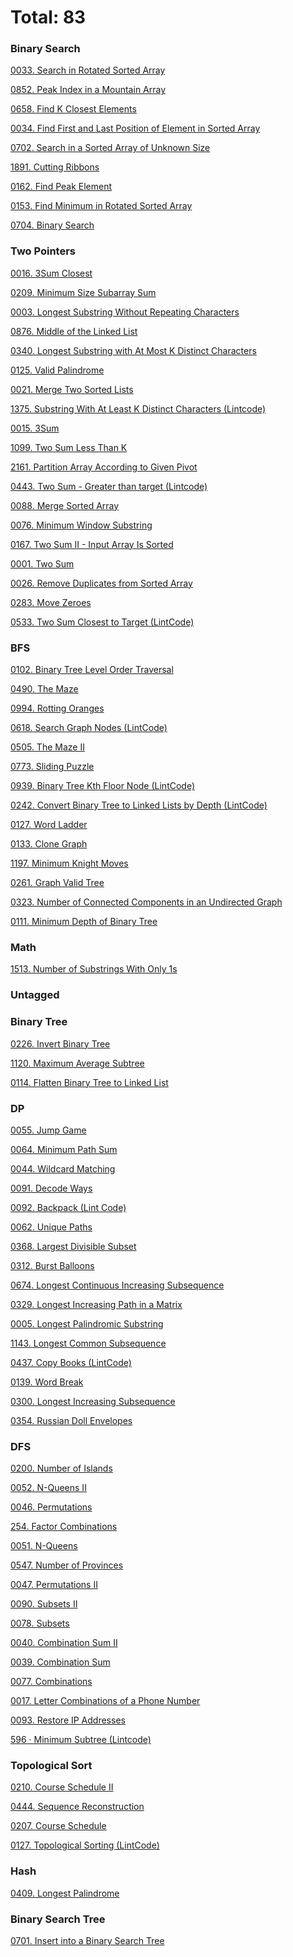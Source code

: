 # Total: 83

### Binary Search

[0033. Search in Rotated Sorted Array](0033.%20Search%20in%20Rotated%20Sorted%20Array)

[0852. Peak Index in a Mountain Array](0852.%20Peak%20Index%20in%20a%20Mountain%20Array)

[0658. Find K Closest Elements](0658.%20Find%20K%20Closest%20Elements)

[0034. Find First and Last Position of Element in Sorted Array](0034.%20Find%20First%20and%20Last%20Position%20of%20Element%20in%20Sorted%20Array)

[0702. Search in a Sorted Array of Unknown Size](0702.%20Search%20in%20a%20Sorted%20Array%20of%20Unknown%20Size)

[1891. Cutting Ribbons](1891.%20Cutting%20Ribbons)

[0162. Find Peak Element](0162.%20Find%20Peak%20Element)

[0153. Find Minimum in Rotated Sorted Array](0153.%20Find%20Minimum%20in%20Rotated%20Sorted%20Array)

[0704. Binary Search](0704.%20Binary%20Search)

### Two Pointers

[0016. 3Sum Closest](0016.%203Sum%20Closest)

[0209. Minimum Size Subarray Sum](0209.%20Minimum%20Size%20Subarray%20Sum)

[0003. Longest Substring Without Repeating Characters](0003.%20Longest%20Substring%20Without%20Repeating%20Characters)

[0876. Middle of the Linked List](0876.%20Middle%20of%20the%20Linked%20List)

[0340. Longest Substring with At Most K Distinct Characters](0340.%20Longest%20Substring%20with%20At%20Most%20K%20Distinct%20Characters)

[0125. Valid Palindrome](0125.%20Valid%20Palindrome)

[0021. Merge Two Sorted Lists](0021.%20Merge%20Two%20Sorted%20Lists)

[1375. Substring With At Least K Distinct Characters (Lintcode)](1375.%20Substring%20With%20At%20Least%20K%20Distinct%20Characters%20(Lintcode))

[0015. 3Sum](0015.%203Sum)

[1099. Two Sum Less Than K](1099.%20Two%20Sum%20Less%20Than%20K)

[2161. Partition Array According to Given Pivot](2161.%20Partition%20Array%20According%20to%20Given%20Pivot)

[0443. Two Sum - Greater than target (Lintcode)](0443.%20Two%20Sum%20-%20Greater%20than%20target%20(Lintcode))

[0088. Merge Sorted Array](0088.%20Merge%20Sorted%20Array)

[0076. Minimum Window Substring](0076.%20Minimum%20Window%20Substring)

[0167. Two Sum II - Input Array Is Sorted](0167.%20Two%20Sum%20II%20-%20Input%20Array%20Is%20Sorted)

[0001. Two Sum](0001.%20Two%20Sum)

[0026. Remove Duplicates from Sorted Array](0026.%20Remove%20Duplicates%20from%20Sorted%20Array)

[0283. Move Zeroes](0283.%20Move%20Zeroes)

[0533. Two Sum Closest to Target (LintCode)](0533.%20Two%20Sum%20Closest%20to%20Target%20(LintCode))

### BFS

[0102. Binary Tree Level Order Traversal](0102.%20Binary%20Tree%20Level%20Order%20Traversal)

[0490. The Maze](0490.%20The%20Maze)

[0994. Rotting Oranges](0994.%20Rotting%20Oranges)

[0618. Search Graph Nodes (LintCode)](0618.%20Search%20Graph%20Nodes%20(LintCode))

[0505. The Maze II](0505.%20The%20Maze%20II)

[0773. Sliding Puzzle](0773.%20Sliding%20Puzzle)

[0939. Binary Tree Kth Floor Node (LintCode)](0939.%20Binary%20Tree%20Kth%20Floor%20Node%20(LintCode))

[0242. Convert Binary Tree to Linked Lists by Depth (LintCode)](0242.%20Convert%20Binary%20Tree%20to%20Linked%20Lists%20by%20Depth%20(LintCode))

[0127. Word Ladder](0127.%20Word%20Ladder)

[0133. Clone Graph](0133.%20Clone%20Graph)

[1197. Minimum Knight Moves](1197.%20Minimum%20Knight%20Moves)

[0261. Graph Valid Tree](0261.%20Graph%20Valid%20Tree)

[0323. Number of Connected Components in an Undirected Graph](0323.%20Number%20of%20Connected%20Components%20in%20an%20Undirected%20Graph)

[0111. Minimum Depth of Binary Tree](0111.%20Minimum%20Depth%20of%20Binary%20Tree)

### Math

[1513. Number of Substrings With Only 1s](1513.%20Number%20of%20Substrings%20With%20Only%201s)

### Untagged

### Binary Tree

[0226. Invert Binary Tree](0226.%20Invert%20Binary%20Tree)

[1120. Maximum Average Subtree](1120.%20Maximum%20Average%20Subtree)

[0114. Flatten Binary Tree to Linked List](0114.%20Flatten%20Binary%20Tree%20to%20Linked%20List)

### DP

[0055. Jump Game](0055.%20Jump%20Game)

[0064. Minimum Path Sum](0064.%20Minimum%20Path%20Sum)

[0044. Wildcard Matching](0044.%20Wildcard%20Matching)

[0091. Decode Ways](0091.%20Decode%20Ways)

[0092.  Backpack (Lint Code)](0092.%20%20Backpack%20(Lint%20Code))

[0062. Unique Paths](0062.%20Unique%20Paths)

[0368. Largest Divisible Subset](0368.%20Largest%20Divisible%20Subset)

[0312. Burst Balloons](0312.%20Burst%20Balloons)

[0674. Longest Continuous Increasing Subsequence](0674.%20Longest%20Continuous%20Increasing%20Subsequence)

[0329. Longest Increasing Path in a Matrix](0329.%20Longest%20Increasing%20Path%20in%20a%20Matrix)

[0005. Longest Palindromic Substring](0005.%20Longest%20Palindromic%20Substring)

[1143. Longest Common Subsequence](1143.%20Longest%20Common%20Subsequence)

[0437. Copy Books (LintCode)](0437.%20Copy%20Books%20(LintCode))

[0139. Word Break](0139.%20Word%20Break)

[0300. Longest Increasing Subsequence](0300.%20Longest%20Increasing%20Subsequence)

[0354. Russian Doll Envelopes](0354.%20Russian%20Doll%20Envelopes)

### DFS

[0200. Number of Islands](0200.%20Number%20of%20Islands)

[0052. N-Queens II](0052.%20N-Queens%20II)

[0046. Permutations](0046.%20Permutations)

[254. Factor Combinations](254.%20Factor%20Combinations)

[0051. N-Queens](0051.%20N-Queens)

[0547. Number of Provinces](0547.%20Number%20of%20Provinces)

[0047. Permutations II](0047.%20Permutations%20II)

[0090. Subsets II](0090.%20Subsets%20II)

[0078. Subsets](0078.%20Subsets)

[0040. Combination Sum II](0040.%20Combination%20Sum%20II)

[0039. Combination Sum](0039.%20Combination%20Sum)

[0077. Combinations](0077.%20Combinations)

[0017. Letter Combinations of a Phone Number](0017.%20Letter%20Combinations%20of%20a%20Phone%20Number)

[0093. Restore IP Addresses](0093.%20Restore%20IP%20Addresses)

[596 · Minimum Subtree (Lintcode)](596%20·%20Minimum%20Subtree%20(Lintcode))

### Topological Sort

[0210. Course Schedule II](0210.%20Course%20Schedule%20II)

[0444. Sequence Reconstruction](0444.%20Sequence%20Reconstruction)

[0207. Course Schedule](0207.%20Course%20Schedule)

[0127. Topological Sorting (LintCode)](0127.%20Topological%20Sorting%20(LintCode))

### Hash

[0409. Longest Palindrome](0409.%20Longest%20Palindrome)

### Binary Search Tree

[0701. Insert into a Binary Search Tree](0701.%20Insert%20into%20a%20Binary%20Search%20Tree)


